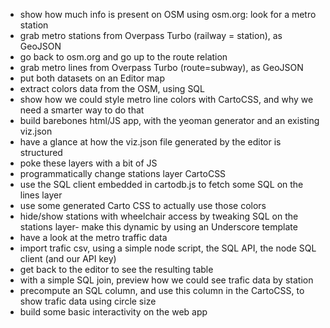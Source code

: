 - show how much info is present on OSM using osm.org: look for a metro station
- grab metro stations from Overpass Turbo (railway = station), as GeoJSON
- go back to osm.org and go up to the route relation
- grab metro lines from Overpass Turbo (route=subway), as GeoJSON
- put both datasets on an Editor map
- extract colors data from the OSM, using SQL
- show how we could style metro line colors with CartoCSS, and why we need a smarter way to do that
- build barebones html/JS app, with the yeoman generator and an existing viz.json
- have a glance at how the viz.json file generated by the editor is structured
- poke these layers with a bit of JS
- programmatically change stations layer CartoCSS
- use the SQL client embedded in cartodb.js to fetch some SQL on the lines layer
- use some generated Carto CSS to actually use those colors
- hide/show stations with wheelchair access by tweaking SQL on the stations layer- make this dynamic by using an Underscore template
- have a look at the metro traffic data
- import trafic csv, using a simple node script, the SQL API, the node SQL client (and our API key)
- get back to the editor to see the resulting table
- with a simple SQL join, preview how we could see trafic data by station
- precompute an SQL column, and use this column in the CartoCSS, to show trafic data using circle size
- build some basic interactivity on the web app
